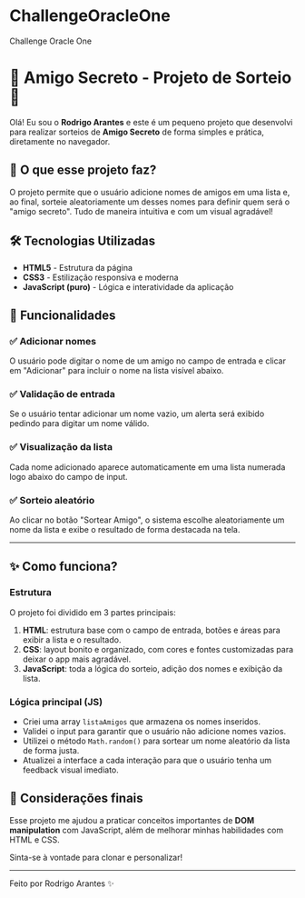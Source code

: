 # ChallengeOracleOne
Challenge Oracle One

# 🎁 Amigo Secreto - Projeto de Sorteio 🎁

Olá! Eu sou o **Rodrigo Arantes** e este é um pequeno projeto que desenvolvi para realizar sorteios de **Amigo Secreto** de forma simples e prática, diretamente no navegador.

## 🚀 O que esse projeto faz?

O projeto permite que o usuário adicione nomes de amigos em uma lista e, ao final, sorteie aleatoriamente um desses nomes para definir quem será o "amigo secreto". Tudo de maneira intuitiva e com um visual agradável!

## 🛠️ Tecnologias Utilizadas

- **HTML5** - Estrutura da página
- **CSS3** - Estilização responsiva e moderna
- **JavaScript (puro)** - Lógica e interatividade da aplicação

## 🎯 Funcionalidades

### ✅ Adicionar nomes
O usuário pode digitar o nome de um amigo no campo de entrada e clicar em "Adicionar" para incluir o nome na lista visível abaixo.

### ✅ Validação de entrada
Se o usuário tentar adicionar um nome vazio, um alerta será exibido pedindo para digitar um nome válido.

### ✅ Visualização da lista
Cada nome adicionado aparece automaticamente em uma lista numerada logo abaixo do campo de input.

### ✅ Sorteio aleatório
Ao clicar no botão "Sortear Amigo", o sistema escolhe aleatoriamente um nome da lista e exibe o resultado de forma destacada na tela.

---

## ✨ Como funciona?

### Estrutura
O projeto foi dividido em 3 partes principais:
1. **HTML**: estrutura base com o campo de entrada, botões e áreas para exibir a lista e o resultado.
2. **CSS**: layout bonito e organizado, com cores e fontes customizadas para deixar o app mais agradável.
3. **JavaScript**: toda a lógica do sorteio, adição dos nomes e exibição da lista.

### Lógica principal (JS)
- Criei uma array `listaAmigos` que armazena os nomes inseridos.
- Validei o input para garantir que o usuário não adicione nomes vazios.
- Utilizei o método `Math.random()` para sortear um nome aleatório da lista de forma justa.
- Atualizei a interface a cada interação para que o usuário tenha um feedback visual imediato.

## 💬 Considerações finais

Esse projeto me ajudou a praticar conceitos importantes de **DOM manipulation** com JavaScript, além de melhorar minhas habilidades com HTML e CSS.

Sinta-se à vontade para clonar e personalizar!

---

Feito por Rodrigo Arantes ✨
